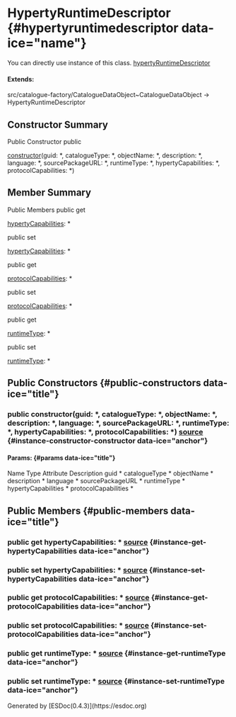 </div>
<div class="self-detail detail">

HypertyRuntimeDescriptor {#hypertyruntimedescriptor data-ice="name"}
========================

<div class="instance-docs" data-ice="instanceDocs">

<span>You can directly use instance of this class.</span> <span
data-ice="instanceDoc"><span>[hypertyRuntimeDescriptor](../../../variable/index.html#static-variable-hypertyRuntimeDescriptor)</span></span>

</div>

<div class="flat-list" data-ice="extendsChain">

#### Extends:

<div>

<span>src/catalogue-factory/CatalogueDataObject\~CatalogueDataObject</span>
→ HypertyRuntimeDescriptor

</div>

</div>

</div>

<div data-ice="constructorSummary">

Constructor Summary
-------------------

Public Constructor <span class="access" data-ice="access">public</span>
<span class="override" data-ice="override"></span>
<div>

<span
data-ice="name"><span>[constructor](../../../class/src/catalogue-factory/HypertyRuntimeDescriptor.js~HypertyRuntimeDescriptor.html#instance-constructor-constructor)</span></span><span
data-ice="signature">(guid: <span>\*</span>, catalogueType:
<span>\*</span>, objectName: <span>\*</span>, description:
<span>\*</span>, language: <span>\*</span>, sourcePackageURL:
<span>\*</span>, runtimeType: <span>\*</span>, hypertyCapabilities:
<span>\*</span>, protocolCapabilities: <span>\*</span>)</span>

</div>

<div>

</div>

</div>

<div data-ice="memberSummary">

Member Summary
--------------

Public Members <span class="access" data-ice="access">public</span>
<span class="kind" data-ice="kind">get</span> <span class="override"
data-ice="override"></span>
<div>

<span
data-ice="name"><span>[hypertyCapabilities](../../../class/src/catalogue-factory/HypertyRuntimeDescriptor.js~HypertyRuntimeDescriptor.html#instance-get-hypertyCapabilities)</span></span><span
data-ice="signature">: <span>\*</span></span>

</div>

<div>

</div>

<span class="access" data-ice="access">public</span> <span class="kind"
data-ice="kind">set</span> <span class="override"
data-ice="override"></span>
<div>

<span
data-ice="name"><span>[hypertyCapabilities](../../../class/src/catalogue-factory/HypertyRuntimeDescriptor.js~HypertyRuntimeDescriptor.html#instance-set-hypertyCapabilities)</span></span><span
data-ice="signature">: <span>\*</span></span>

</div>

<div>

</div>

<span class="access" data-ice="access">public</span> <span class="kind"
data-ice="kind">get</span> <span class="override"
data-ice="override"></span>
<div>

<span
data-ice="name"><span>[protocolCapabilities](../../../class/src/catalogue-factory/HypertyRuntimeDescriptor.js~HypertyRuntimeDescriptor.html#instance-get-protocolCapabilities)</span></span><span
data-ice="signature">: <span>\*</span></span>

</div>

<div>

</div>

<span class="access" data-ice="access">public</span> <span class="kind"
data-ice="kind">set</span> <span class="override"
data-ice="override"></span>
<div>

<span
data-ice="name"><span>[protocolCapabilities](../../../class/src/catalogue-factory/HypertyRuntimeDescriptor.js~HypertyRuntimeDescriptor.html#instance-set-protocolCapabilities)</span></span><span
data-ice="signature">: <span>\*</span></span>

</div>

<div>

</div>

<span class="access" data-ice="access">public</span> <span class="kind"
data-ice="kind">get</span> <span class="override"
data-ice="override"></span>
<div>

<span
data-ice="name"><span>[runtimeType](../../../class/src/catalogue-factory/HypertyRuntimeDescriptor.js~HypertyRuntimeDescriptor.html#instance-get-runtimeType)</span></span><span
data-ice="signature">: <span>\*</span></span>

</div>

<div>

</div>

<span class="access" data-ice="access">public</span> <span class="kind"
data-ice="kind">set</span> <span class="override"
data-ice="override"></span>
<div>

<span
data-ice="name"><span>[runtimeType](../../../class/src/catalogue-factory/HypertyRuntimeDescriptor.js~HypertyRuntimeDescriptor.html#instance-set-runtimeType)</span></span><span
data-ice="signature">: <span>\*</span></span>

</div>

<div>

</div>

</div>

<div data-ice="constructorDetails">

Public Constructors {#public-constructors data-ice="title"}
-------------------

<div class="detail" data-ice="detail">

### <span class="access" data-ice="access">public</span> <span data-ice="name">constructor</span><span data-ice="signature">(guid: <span>\*</span>, catalogueType: <span>\*</span>, objectName: <span>\*</span>, description: <span>\*</span>, language: <span>\*</span>, sourcePackageURL: <span>\*</span>, runtimeType: <span>\*</span>, hypertyCapabilities: <span>\*</span>, protocolCapabilities: <span>\*</span>)</span> <span class="right-info"> <span data-ice="source"><span>[source](../../../file/src/catalogue-factory/HypertyRuntimeDescriptor.js.html#lineNumber9)</span></span> </span> {#instance-constructor-constructor data-ice="anchor"}

<div data-ice="properties">

<div data-ice="properties">

#### Params: {#params data-ice="title"}

Name Type Attribute Description guid <span>\*</span> catalogueType
<span>\*</span> objectName <span>\*</span> description <span>\*</span>
language <span>\*</span> sourcePackageURL <span>\*</span> runtimeType
<span>\*</span> hypertyCapabilities <span>\*</span> protocolCapabilities
<span>\*</span>

</div>

</div>

</div>

</div>

<div data-ice="memberDetails">

Public Members {#public-members data-ice="title"}
--------------

<div class="detail" data-ice="detail">

### <span class="access" data-ice="access">public</span> <span class="kind" data-ice="kind">get</span> <span data-ice="name">hypertyCapabilities</span><span data-ice="signature">: <span>\*</span></span> <span class="right-info"> <span data-ice="source"><span>[source](../../../file/src/catalogue-factory/HypertyRuntimeDescriptor.js.html#lineNumber29)</span></span> </span> {#instance-get-hypertyCapabilities data-ice="anchor"}

<div data-ice="properties">

</div>

</div>

<div class="detail" data-ice="detail">

### <span class="access" data-ice="access">public</span> <span class="kind" data-ice="kind">set</span> <span data-ice="name">hypertyCapabilities</span><span data-ice="signature">: <span>\*</span></span> <span class="right-info"> <span data-ice="source"><span>[source](../../../file/src/catalogue-factory/HypertyRuntimeDescriptor.js.html#lineNumber42)</span></span> </span> {#instance-set-hypertyCapabilities data-ice="anchor"}

<div data-ice="properties">

</div>

</div>

<div class="detail" data-ice="detail">

### <span class="access" data-ice="access">public</span> <span class="kind" data-ice="kind">get</span> <span data-ice="name">protocolCapabilities</span><span data-ice="signature">: <span>\*</span></span> <span class="right-info"> <span data-ice="source"><span>[source](../../../file/src/catalogue-factory/HypertyRuntimeDescriptor.js.html#lineNumber33)</span></span> </span> {#instance-get-protocolCapabilities data-ice="anchor"}

<div data-ice="properties">

</div>

</div>

<div class="detail" data-ice="detail">

### <span class="access" data-ice="access">public</span> <span class="kind" data-ice="kind">set</span> <span data-ice="name">protocolCapabilities</span><span data-ice="signature">: <span>\*</span></span> <span class="right-info"> <span data-ice="source"><span>[source](../../../file/src/catalogue-factory/HypertyRuntimeDescriptor.js.html#lineNumber47)</span></span> </span> {#instance-set-protocolCapabilities data-ice="anchor"}

<div data-ice="properties">

</div>

</div>

<div class="detail" data-ice="detail">

### <span class="access" data-ice="access">public</span> <span class="kind" data-ice="kind">get</span> <span data-ice="name">runtimeType</span><span data-ice="signature">: <span>\*</span></span> <span class="right-info"> <span data-ice="source"><span>[source](../../../file/src/catalogue-factory/HypertyRuntimeDescriptor.js.html#lineNumber25)</span></span> </span> {#instance-get-runtimeType data-ice="anchor"}

<div data-ice="properties">

</div>

</div>

<div class="detail" data-ice="detail">

### <span class="access" data-ice="access">public</span> <span class="kind" data-ice="kind">set</span> <span data-ice="name">runtimeType</span><span data-ice="signature">: <span>\*</span></span> <span class="right-info"> <span data-ice="source"><span>[source](../../../file/src/catalogue-factory/HypertyRuntimeDescriptor.js.html#lineNumber37)</span></span> </span> {#instance-set-runtimeType data-ice="anchor"}

<div data-ice="properties">

</div>

</div>

</div>

</div>
Generated by [ESDoc<span
data-ice="esdocVersion">(0.4.3)</span>](https://esdoc.org)
